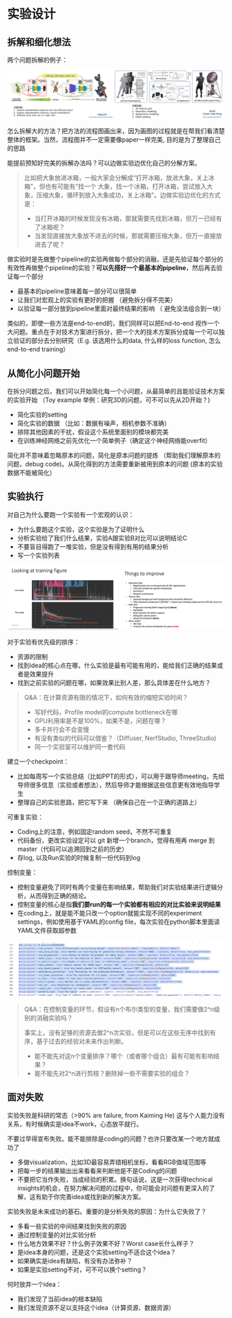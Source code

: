 # 实验设计

## 拆解和细化想法

两个问题拆解的例子：

![](./img/meex1.png)

怎么拆解大的方法？把⽅法的流程图画出来，因为画图的过程就是在帮我们看清楚整体的框架。当然，流程图并不⼀定需要像paper⼀样完美, 目的是为了整理自己的思路

能提前预知好完美的拆解办法吗？可以边做实验边优化⾃⼰的分解⽅案。

> ⽐如把⼤象放进冰箱，⼀般⼤家会分解成“打开冰箱，放进⼤象，关上冰箱”，但也有可能有“找⼀个 ⼤象，找⼀个冰箱，打开冰箱，尝试放⼊⼤象，压缩⼤象，循环到放⼊⼤象成功，关上冰箱”。边做实验边优化的方式是：
>
> - 当打开冰箱的时候发现没有冰箱，那就需要先找到冰箱，但万⼀已经有了冰箱呢？
> - 当发现直接放⼤象放不进去的时候，那就需要压缩⼤象，但万⼀直接放进去了呢？

做实验时是先做整个pipeline的实验再做每个部分的消融，还是先验证每个部分的有效性再做整个pipeline的实验？**可以先搭好⼀个最基本的pipeline**，然后再去验证每⼀个部分

- 最基本的pipeline意味着每⼀部分可以很简单
- 让我们对宏观上的实验有更好的把握 （避免拆分得不完美）
- 以验证每⼀部分放到pipeline⾥⾯对最终结果的影响 （ 避免没法组合到⼀块）

类似的，即使一些方法是end-to-end的，我们同样可以把End-to-end 视作⼀个⼤问题。重点在于对技术⽅案进⾏拆分，把⼀个⼤的技术⽅案拆分成每⼀个可以独⽴验证的部分去分别研究（E.g. 该选⽤什么的data, 什么样的loss function, 怎么end-to-end training）

## 从简化小问题开始

在拆分问题之后，我们可以开始简化每一个小问题，从最简单的且能验证技术方案的实验开始 （Toy example 举例：研究3D的问题，可不可以先从2D开始？)

- 简化实验的setting
- 简化实验的数据 （比如：数据有噪声，相机参数不准确）
- 排除其他因素的干扰，假设这个系统里面别的模块都完美
- 在训练神经⽹络之前先优化⼀个简单例⼦（确定这个神经⽹络能overfit）

简化并不意味着忽略原本的问题，简化是原本问题的提炼 （帮助我们理解原本的问题，debug code)。从简化得到的方法需要重新被用到原本的问题 (原本的实验数据不能被简化）

## 实验执行

对自己为什么要跑⼀个实验有⼀个宏观的认识：

- 为什么要跑这个实验，这个实验是为了证明什么 
- 分析实验给了我们什么结果，实验A跟实验B对⽐可以说明结论C 
- 不要盲⽬得跑了⼀堆实验，但是没有得到有⽤的结果分析 
- 写⼀个实验列表

![](./img/meex3.png)

对于实验有优先级的排序：

- 资源的限制
- 找到idea的核⼼点在哪，什么实验是最有可能有⽤的，能给我们正确的结果或者是效果提升
- 找到之前实验的问题在哪，如果效果⽐别⼈差，那么具体差在什么地⽅？

> Q&A：在计算资源有限的情况下，如何有效的缩短实验时间？
>
> - 写好代码，Profile model的compute bottleneck在哪
> - GPU利⽤率是不是100%，如果不是，问题在哪？
> - 多卡并⾏会不会变慢
> - 有没有类似的代码可以借鉴？（Diffuser, NerfStudio, ThreeStudio)
> - 同⼀个实验室可以维护同⼀套代码

建⽴⼀个checkpoint：

- ⽐如每周写⼀个实验总结（⽐如PPT的形式），可以⽤于跟导师meeting，先给导师很多信息（实验或者想法），然后导师才能根据这些信息更有效地指导学生
- 整理⾃⼰的实验思路，把它写下来 （确保⾃⼰在⼀个正确的道路上）

可重复实验：

- Coding上的注意，例如固定random seed，不然不可重复
- 代码备份，更改实验设定可以 git 新增一个branch，觉得有用再 merge 到 master（代码可以追溯回到之前的历史）
- 存log, 以及Run实验的时候复制一份代码到log

控制变量：

- 控制变量避免了同时有两个变量在影响结果，帮助我们对实验结果进⾏逻辑分析，从⽽得到正确的结论。
- 控制变量的核心是指**我们要run的每⼀个实验都有相应的对比实验来说明结果**
- 在coding上，就是能不能只改⼀个option就能实现不同的experiment settings，例如使用基于YAML的config file，每次实验在python脚本里面读YAML文件获取超参数

![](./img/meex2.png)

> Q&A：在控制变量的环节，假设有n个布尔类型的变量，我们需要做2^n级别的消融实验吗？
>
> 事实上，没有⾜够的资源去做2^n次实验，但是可以在这些⽆序中找到有序，基于过去的经验对未来作出判断。
>
> - 能不能先对这n个变量排序？哪个（或者哪个组合）最有可能有影响结果？
> - 能不能先对2^n进⾏剪枝？删除掉⼀些不需要实验的组合？

## 面对失败

实验失败是科研的常态（>90% are failure, from Kaiming He) 这与个人能力没有关系，有时候确实是idea不work，心态放平就行。

不要过早得宣布失败。能不能排除是coding的问题？也许只要改某一个地方就成功了

- 多做visualization，⽐如3D最容易弄错相机坐标，看看RGB值域范围等
- 把每⼀步的结果输出出来看看来判断他是不是Coding的问题
- 不要把它当作失败，当成经验的积累。换句话说，这是一次获得technical insights的机会，在努力解决问题的过程中，你可能会对问题有更深入的了解，这有助于你完善idea或找到新的解决方案。

实验失败是未来成功的基石。重要的是分析失败的原因：为什么它失败了？

- 多看一些实验的中间结果找到失败的原因
- 通过控制变量的对比实验分析
- 什么地⽅效果不好？什么例⼦效果不好？Worst case⻓什么样⼦？
- 是idea本身的问题，还是这个实验setting不适合这个idea？
- 如果确实是idea有缺陷，有没有办法弥补？
- 如果是实验setting不对，可不可以换个setting？

何时放弃一个idea：

- 我们发现了当前idea的根本缺陷
- 我们发现资源不足以支持这个idea（计算资源、数据资源）



